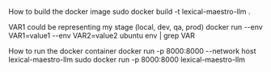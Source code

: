 How to build the docker image
sudo docker build -t lexical-maestro-llm .


VAR1 could be representing my stage (local, dev, qa, prod)
docker run --env VAR1=value1 --env VAR2=value2 ubuntu env | grep VAR

How to run the docker container
docker run -p 8000:8000 --network host lexical-maestro-llm
sudo docker run -p 8000:8000 lexical-maestro-llm 